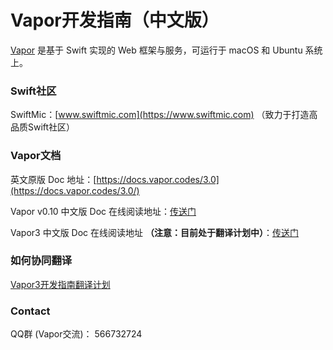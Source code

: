 # Vapor开发指南（中文版）
[Vapor](https://vapor.codes) 是基于 Swift 实现的 Web 框架与服务，可运行于 macOS 和 Ubuntu 系统上。

### Swift社区

SwiftMic：[www.swiftmic.com](https://www.swiftmic.com)
（致力于打造高品质Swift社区）

### Vapor文档
英文原版 Doc 地址：[https://docs.vapor.codes/3.0](https://docs.vapor.codes/3.0/)

Vapor v0.10 中文版 Doc 在线阅读地址：[传送门](https://carymic.gitbooks.io/vapor-chinese/content/)

Vapor3 中文版 Doc 在线阅读地址 **（注意：目前处于翻译计划中）**：[传送门](https://carymic.gitbooks.io/vapor3/content/)

### 如何协同翻译

[Vapor3开发指南翻译计划](https://www.swiftmic.com/topic/9/vapor3%E5%BC%80%E5%8F%91%E6%8C%87%E5%8D%97%E7%BF%BB%E8%AF%91%E8%AE%A1%E5%88%92)

### Contact
QQ群 (Vapor交流)： 566732724
